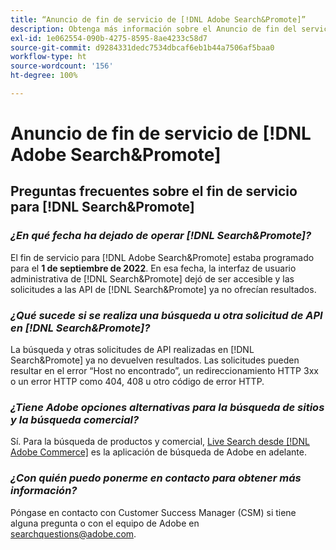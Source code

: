 ```yaml
---
title: “Anuncio de fin de servicio de [!DNL Adobe Search&Promote]”
description: Obtenga más información sobre el Anuncio de fin del servicio de  [!DNL Adobe Search&Promote] .
exl-id: 1e062554-090b-4275-8595-8ae4233c58d7
source-git-commit: d9284331dedc7534dbcaf6eb1b44a7506af5baa0
workflow-type: ht
source-wordcount: '156'
ht-degree: 100%

---
```


# Anuncio de fin de servicio de [!DNL Adobe Search&Promote]

## Preguntas frecuentes sobre el fin de servicio para [!DNL Search&Promote]

### **_¿En qué fecha ha dejado de operar [!DNL Search&Promote]?_**

El fin de servicio para [!DNL Adobe Search&Promote] estaba programado para el **1 de septiembre de 2022**. En esa fecha, la interfaz de usuario administrativa de [!DNL Search&Promote] dejó de ser accesible y las solicitudes a las API de [!DNL Search&Promote] ya no ofrecían resultados.

### **_¿Qué sucede si se realiza una búsqueda u otra solicitud de API en [!DNL Search&Promote]?_**

La búsqueda y otras solicitudes de API realizadas en [!DNL Search&Promote] ya no devuelven resultados. Las solicitudes pueden resultar en el error “Host no encontrado”, un redireccionamiento HTTP 3xx o un error HTTP como 404, 408 u otro código de error HTTP.

### **_¿Tiene Adobe opciones alternativas para la búsqueda de sitios y la búsqueda comercial?_**

Sí. Para la búsqueda de productos y comercial, [Live Search desde [!DNL Adobe Commerce]](https://experienceleague.adobe.com/docs/commerce-merchant-services/live-search/guide-overview.html?lang=es) es la aplicación de búsqueda de Adobe en adelante.

<!-- ### **_Can Adobe recommend any frameworks or platforms that offer features similar to Search&Promote?_**

  Yes. If the Search&Promote feature is critical to your marketing strategy, consider the many open-source frameworks that exist to power search, including [Apache Solr](https://solr.apache.org/) and [Elastic Free and Open](https://www.elastic.co/about/free-and-open).  

  Also, both [AWS](https://aws.amazon.com/cloudsearch/) and [Microsoft&reg; Azure](https://azure.microsoft.com/en-us/services/search/) provide cloud-native search capabilities on their respective cloud platforms. You can integrate both options into Adobe Experience Manager Sites to power site search and more. -->

### **_¿Con quién puedo ponerme en contacto para obtener más información?_**

Póngase en contacto con Customer Success Manager (CSM) si tiene alguna pregunta o con el equipo de Adobe en [searchquestions@adobe.com](mailto:searchquestions@adobe.com).
